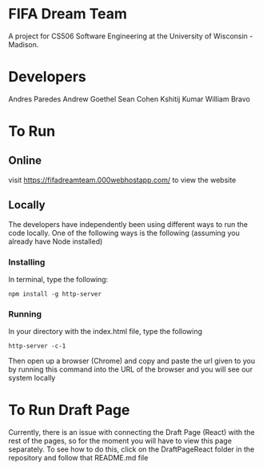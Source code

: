 # FIFA Dream Team
A project for CS506 Software Engineering at the University of Wisconsin - Madison.

# Developers
Andres Paredes
Andrew Goethel
Sean Cohen
Kshitij Kumar
William Bravo

# To Run
## Online
visit https://fifadreamteam.000webhostapp.com/ to view the website

## Locally
The developers have independently been using different ways to run the code locally. One of the following ways is the following (assuming you already have Node installed)

### Installing
In terminal, type the following:

    npm install -g http-server

### Running
In your directory with the index.html file, type the following

    http-server -c-1

Then open up a browser (Chrome) and copy and paste the url given to you by running this command into the URL of the browser and you will see our system locally

# To Run Draft Page
Currently, there is an issue with connecting the Draft Page (React) with the rest of the pages, so for the moment you will have to view this page separately. To see how to do this, click on the DraftPageReact folder in the repository and follow that README.md file




